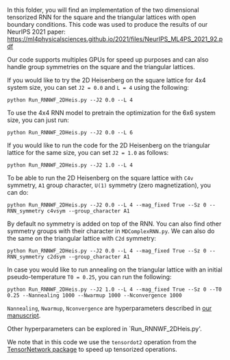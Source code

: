 In this folder, you will find an implementation of the two dimensional tensorized RNN for the square and the triangular lattices with open boundary conditions. This code was used to produce the results of our NeurIPS 2021 paper: https://ml4physicalsciences.github.io/2021/files/NeurIPS_ML4PS_2021_92.pdf

Our code supports multiples GPUs for speed up purposes and can also handle group symmetries on the square and the triangular lattices.

If you would like to try the 2D Heisenberg on the square lattice for 4x4 system size, you can set `J2 = 0.0` and `L = 4` using the following:

```
python Run_RNNWF_2DHeis.py --J2 0.0 --L 4 
```

To use the 4x4 RNN model to pretrain the optimization for the 6x6 system size, you can just run:

```
python Run_RNNWF_2DHeis.py --J2 0.0 --L 6
```

If you would like to run the code for the 2D Heisenberg on the triangular lattice for the same size, you can set `J2 = 1.0` as follows:

```
python Run_RNNWF_2DHeis.py --J2 1.0 --L 4
```

To be able to run the 2D Heisenberg on the square lattice with `C4v` symmetry, `A1` group character, `U(1)` symmetry (zero magnetization), you can do:

```
python Run_RNNWF_2DHeis.py --J2 0.0 --L 4 --mag_fixed True --Sz 0 --RNN_symmetry c4vsym --group_character A1
```

By default no symmetry is added on top of the RNN. You can also find other symmetry groups with their character in `MDComplexRNN.py`. We can also do the same on the triangular lattice with `C2d` symmetry:

```
python Run_RNNWF_2DHeis.py --J2 0.0 --L 4 --mag_fixed True --Sz 0 --RNN_symmetry c2dsym --group_character A1
```

In case you would like to run annealing on the triangular lattice with an initial pseudo-temperature `T0 = 0.25`, you can run the following:

```
python Run_RNNWF_2DHeis.py --J2 1.0 --L 4 --mag_fixed True --Sz 0 --T0 0.25 --Nannealing 1000 --Nwarmup 1000 --Nconvergence 1000
```

`Nannealing`, `Nwarmup`, `Nconvergence` are hyperparameters described in [our manuscript](https://ml4physicalsciences.github.io/2021/files/NeurIPS_ML4PS_2021_92.pdf).

Other hyperparameters can be explored in `Run_RNNWF_2DHeis.py'.

We note that in this code we use the `tensordot2` operation from the [TensorNetwork package](https://github.com/google/TensorNetwork) to speed up tensorized operations.

